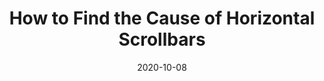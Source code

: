 ---
date: 2020-10-08
publisher: polypane
tags:
  - css
  - debugging
  - scrolling
target_url: https://polypane.app/blog/strategies-for-dealing-with-horizontal-overflows/
title: How to Find the Cause of Horizontal Scrollbars
---